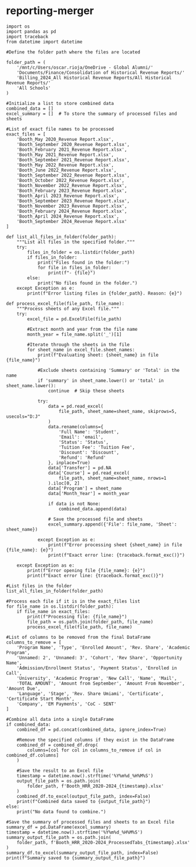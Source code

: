 # reporting-merger
  
    import os
    import pandas as pd
    import traceback
    from datetime import datetime
    
    #Define the folder path where the files are located
    
    folder_path = (
        '/mnt/c/Users/oscar.rioja/OneDrive - Global Alumni/'
        'Documents/Finance/Consolidation of Historical Revenue Reports/'
        'Billing_2024_All Historical Revenue Reports/All Historical Revenue Reports/'
        'All Schools'
    )
    
    #Initialize a list to store combined data
    combined_data = []
    excel_summary = []  # To store the summary of processed files and sheets
    
    #List of exact file names to be processed
    exact_files = [
        'Booth_May 2020_Revenue Report.xlsx',
        'Booth_September 2020_Revenue Report.xlsx',
        'Booth_February 2021_Revenue Report.xlsx',
        'Booth_May 2021_Revenue Report.xlsx',
        'Booth_September 2021_Revenue Report.xlsx',
        'Booth_May 2022_Revenue Report.xlsx',
        'Booth_June 2022_Revenue Report.xlsx',
        'Booth_September 2022_Revenue Report.xlsx',
        'Booth_October 2022_Revenue Report.xlsx',
        'Booth_November 2022_Revenue Report.xlsx',
        'Booth_February 2023_Revenue Report.xlsx',
        'Booth_April 2023_Revenue Report.xlsx',
        'Booth_September 2023_Revenue Report.xlsx',
        'Booth_November 2023_Revenue Report.xlsx',
        'Booth_February 2024_Revenue Report.xlsx',
        'Booth_April 2024_Revenue Report.xlsx',
        'Booth_September 2024_Revenue Report.xlsx'
    ]
    
    def list_all_files_in_folder(folder_path):
        """List all files in the specified folder."""
        try:
            files_in_folder = os.listdir(folder_path)
            if files_in_folder:
                print("Files found in the folder:")
                for file in files_in_folder:
                    print(f"- {file}")
            else:
                print("No files found in the folder.")
        except Exception as e:
            print(f"Error listing files in {folder_path}. Reason: {e}")
    
    def process_excel_file(file_path, file_name):
        """Process sheets of any Excel file."""
        try:
            excel_file = pd.ExcelFile(file_path)
    
            #Extract month and year from the file name
            month_year = file_name.split('_')[1]
    
            #Iterate through the sheets in the file
            for sheet_name in excel_file.sheet_names:
                print(f"Evaluating sheet: {sheet_name} in file {file_name}")
    
                #Exclude sheets containing 'Summary' or 'Total' in the name
                if 'summary' in sheet_name.lower() or 'total' in sheet_name.lower():
                    continue  # Skip these sheets
    
                try:
                    data = pd.read_excel(
                        file_path, sheet_name=sheet_name, skiprows=5, usecols="D:J"
                    )
                    data.rename(columns={
                        'Full Name': 'Student',
                        'Email': 'email',
                        'Status': 'Status',
                        'Tuition Fee': 'Tuition Fee',
                        'Discount': 'Discount',
                        'Refund': 'Refund'
                    }, inplace=True)
                    data['Transfer'] = pd.NA
                    data['Course'] = pd.read_excel(
                        file_path, sheet_name=sheet_name, nrows=1
                    ).iloc[0, 2]
                    data['Program'] = sheet_name
                    data['Month_Year'] = month_year
    
                    if data is not None:
                        combined_data.append(data)
    
                    # Save the processed file and sheets
                    excel_summary.append({'File': file_name, 'Sheet': sheet_name})
    
                except Exception as e:
                    print(f"Error processing sheet {sheet_name} in file {file_name}: {e}")
                    print(f"Exact error line: {traceback.format_exc()}")
    
        except Exception as e:
            print(f"Error opening file {file_name}: {e}")
            print(f"Exact error line: {traceback.format_exc()}")
    
    #List files in the folder
    list_all_files_in_folder(folder_path)
    
    #Process each file if it is in the exact_files list
    for file_name in os.listdir(folder_path):
        if file_name in exact_files:
            print(f"Processing file: {file_name}")
            file_path = os.path.join(folder_path, file_name)
            process_excel_file(file_path, file_name)
    
    #List of columns to be removed from the final DataFrame
    columns_to_remove = [
        'Program Name', 'Type', 'Enrolled Amount', 'Rev. Share', 'Academic Program',
        'Unnamed: 2', 'Unnamed: 3', 'Cohort', 'Rev Share', 'Opportunity Name',
        'Admission/Enrollment Status', 'Payment Status', 'Enrolled in Call',
        'University', 'Academic Program', 'New Call', 'Name', 'Mail',
        'TOTAL AMOUNT', 'Amount from September', 'Amount From November', 'Amount Due',
        'Language', 'Stage', 'Rev. Share Umiami', 'Certificate', 'Certificate Start Month',
        'Company', 'EM Payments', 'CoC - SENT'
    ]
    
    #Combine all data into a single DataFrame
    if combined_data:
        combined_df = pd.concat(combined_data, ignore_index=True)
    
        #Remove the specified columns if they exist in the DataFrame
        combined_df = combined_df.drop(
            columns=[col for col in columns_to_remove if col in combined_df.columns]
        )
    
        #Save the result to an Excel file
        timestamp = datetime.now().strftime('%Y%m%d_%H%M%S')
        output_file_path = os.path.join(
            folder_path, f'Booth_HRR_2020-2024_{timestamp}.xlsx'
        )
        combined_df.to_excel(output_file_path, index=False)
        print(f"Combined data saved to {output_file_path}")
    else:
        print("No data found to combine.")
    
    #Save the summary of processed files and sheets to an Excel file
    summary_df = pd.DataFrame(excel_summary)
    timestamp = datetime.now().strftime('%Y%m%d_%H%M%S')
    summary_output_file_path = os.path.join(
        folder_path, f'Booth_HRR_2020-2024_ProcessedTabs_{timestamp}.xlsx'
    )
    summary_df.to_excel(summary_output_file_path, index=False)
    print(f"Summary saved to {summary_output_file_path}")
